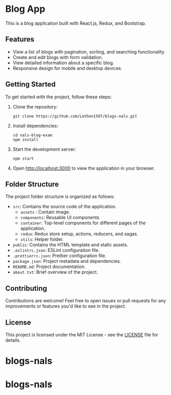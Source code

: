 # Blog App

This is a blog application built with React.js, Redux, and Bootstrap.

## Features

- View a list of blogs with pagination, sorting, and searching functionality.
- Create and edit blogs with form validation.
- View detailed information about a specific blog.
- Responsive design for mobile and desktop devices.

## Getting Started

To get started with the project, follow these steps:

1. Clone the repository:

   ```
   git clone https://github.com/LeVSon1507/blogs-nals.git
   ```

2. Install dependencies:

   ```
   cd nals-blog-exam
   npm install
   ```

3. Start the development server:

   ```
   npm start
   ```

4. Open [http://localhost:3000](http://localhost:3000) to view the application in your browser.

## Folder Structure

The project folder structure is organized as follows:

- `src`: Contains the source code of the application.
  - `assets` : Contain image.
  - `components`: Reusable UI components.
  - `container`: Top-level components for different pages of the application.
  - `redux`: Redux store setup, actions, reducers, and sagas.
  - `utils`: Helper folder.
- `public`: Contains the HTML template and static assets.
- `.eslintrc.json`: ESLint configuration file.
- `.prettierrc.json`: Prettier configuration file.
- `package.json`: Project metadata and dependencies.
- `README.md`: Project documentation.
- `about.txt`: Brief overview of the project.

## Contributing

Contributions are welcome! Feel free to open issues or pull requests for any improvements or features you'd like to see in the project.

## License

This project is licensed under the MIT License - see the [LICENSE](LICENSE) file for details.
# blogs-nals
# blogs-nals
